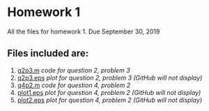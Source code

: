 # Homework 1 
All the files for homework 1. Due September 30, 2019
## Files included are:
1. [q2p3.m](q2p3.m) _code for question 2, problem 3_  
2. [q2p3.eps](q2p3.eps) _plot for question 2, problem 3 (GitHub will not display)_  
3. [q4p2.m](q4p2.m) _code for question 4, problem 2_  
4. [plot1.eps](plot1.eps) _plot for question 4, problem 2 (GitHub will not display)_  
5. [plot2.eps](plot2.eps) _plot for question 4, problem 2 (GitHub will not display)_  